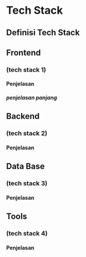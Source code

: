 # Tech Stack
## Definisi Tech Stack

## Frontend
### (tech stack 1)
#### Penjelasan 
##### penjelasan panjang
## Backend
### (tech stack 2)
#### Penjelasan 
## Data Base
### (tech stack 3)
#### Penjelasan 
## Tools
### (tech stack 4)
#### Penjelasan 
